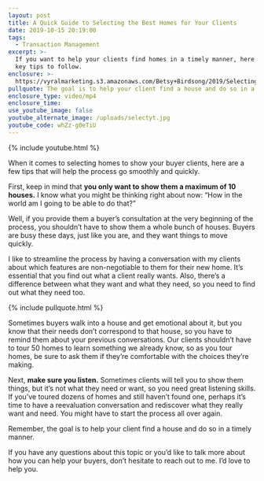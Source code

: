```yaml
---
layout: post
title: A Quick Guide to Selecting the Best Homes for Your Clients
date: 2019-10-15 20:19:00
tags:
  - Transaction Management
excerpt: >-
  If you want to help your clients find homes in a timely manner, here are some
  key tips to follow.
enclosure: >-
  https://vyralmarketing.s3.amazonaws.com/Betsy+Birdsong/2019/Selecting+Homes+for+Sale.mp4
pullquote: The goal is to help your client find a house and do so in a timely manner.
enclosure_type: video/mp4
enclosure_time:
use_youtube_image: false
youtube_alternate_image: /uploads/selectyt.jpg
youtube_code: whZz-g0eTiU
---
```


{% include youtube.html %}

When it comes to selecting homes to show your buyer clients, here are a few tips that will help the process go smoothly and quickly. &nbsp;

First, keep in mind that **you only want to show them a maximum of 10 houses.** I know what you might be thinking right about now: “How in the world am I going to be able to do that?”&nbsp;

Well, if you provide them a buyer’s consultation at the very beginning of the process, you shouldn’t have to show them a whole bunch of houses. Buyers are busy these days, just like you are, and they want things to move quickly.&nbsp;

I like to streamline the process by having a conversation with my clients about which features are non-negotiable to them for their new home. It’s essential that you find out what a client really wants. Also, there’s a difference between what they want and what they need, so you need to find out what they need too.&nbsp;

{% include pullquote.html %}

Sometimes buyers walk into a house and get emotional about it, but you know that their needs don’t correspond to that house, so you have to remind them about your previous conversations. Our clients shouldn’t have to tour 50 homes to learn something we already know, so as you tour homes, be sure to ask them if they’re comfortable with the choices they’re making.&nbsp;

Next, **make sure you listen.** Sometimes clients will tell you to show them things, but it’s not what they need or want, so you need great listening skills. If you’ve toured dozens of homes and still haven’t found one, perhaps it’s time to have a reevaluation conversation and rediscover what they really want and need. You might have to start the process all over again.&nbsp;

Remember, the goal is to help your client find a house and do so in a timely manner.&nbsp;

If you have any questions about this topic or you’d like to talk more about how you can help your buyers, don’t hesitate to reach out to me. I’d love to help you.&nbsp;<br>&nbsp;

&nbsp;